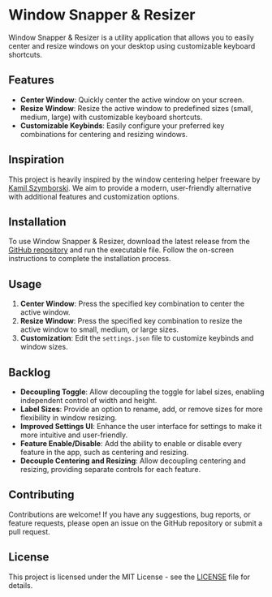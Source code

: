 # Window Snapper & Resizer

Window Snapper & Resizer is a utility application that allows you to easily center and resize windows on your desktop using customizable keyboard shortcuts.

## Features

- **Center Window**: Quickly center the active window on your screen.
- **Resize Window**: Resize the active window to predefined sizes (small, medium, large) with customizable keyboard shortcuts.
- **Customizable Keybinds**: Easily configure your preferred key combinations for centering and resizing windows.

## Inspiration

This project is heavily inspired by the window centering helper freeware by [Kamil Szymborski](https://www.szymborski.net/software/). We aim to provide a modern, user-friendly alternative with additional features and customization options.

## Installation

To use Window Snapper & Resizer, download the latest release from the [GitHub repository](https://github.com/devail1/window-snapper-resizer) and run the executable file. Follow the on-screen instructions to complete the installation process.

## Usage

1. **Center Window**: Press the specified key combination to center the active window.
2. **Resize Window**: Press the specified key combination to resize the active window to small, medium, or large sizes.
3. **Customization**: Edit the `settings.json` file to customize keybinds and window sizes.

## Backlog

- **Decoupling Toggle**: Allow decoupling the toggle for label sizes, enabling independent control of width and height.
- **Label Sizes**: Provide an option to rename, add, or remove sizes for more flexibility in window resizing.
- **Improved Settings UI**: Enhance the user interface for settings to make it more intuitive and user-friendly.
- **Feature Enable/Disable**: Add the ability to enable or disable every feature in the app, such as centering and resizing.
- **Decouple Centering and Resizing**: Allow decoupling centering and resizing, providing separate controls for each feature.

## Contributing

Contributions are welcome! If you have any suggestions, bug reports, or feature requests, please open an issue on the GitHub repository or submit a pull request.

## License

This project is licensed under the MIT License - see the [LICENSE](LICENSE) file for details.
